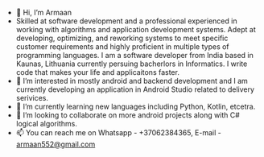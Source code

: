 - 👋 Hi, I’m Armaan 
- Skilled at software development and a professional experienced in working with algorithms and application development systems. Adept at developing, optimizing, and reworking systems to meet specific customer requirements and highly proficient in multiple types of programming languages.
I am a software developer from India based in Kaunas, Lithuania currently persuing bacherlors in Informatics.
I write code that makes your life and applicaitons faster.
- 👀 I’m interested in mostly android and backend development and I am currently developing an application in Android Studio related to delivery serivices.
- 🌱 I’m currently learning new languages including Python, Kotlin, etcetra.
- 💞️ I’m looking to collaborate on more android projects along with C# logical algorithms.
- 📫 You can reach me on Whatsapp - +37062384365, E-mail - armaan552@gmail.com 
